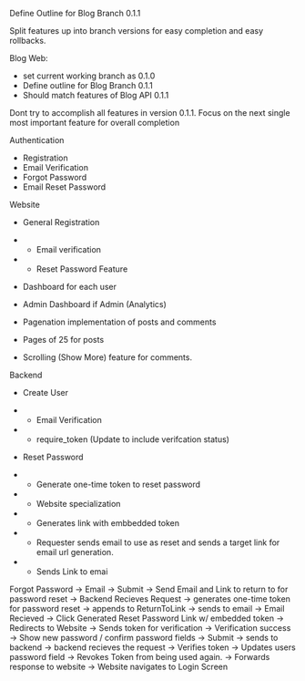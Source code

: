 
Define Outline for Blog Branch 0.1.1

Split features up into branch versions for easy completion and easy rollbacks.


Blog Web:
 * set current working branch as 0.1.0
 * Define outline for Blog Branch 0.1.1
 * Should match features of Blog API 0.1.1


Dont try to accomplish all features in version 0.1.1. 
Focus on the next single most important feature for overall completion

Authentication 
 * Registration
 * Email Verification
 * Forgot Password
 * Email Reset Password






Website

 * General Registration
 * * Email verification
 * * Reset Password Feature

 * Dashboard for each user
 * Admin Dashboard if Admin (Analytics)

 * Pagenation implementation of posts and comments
 * Pages of 25 for posts
 * Scrolling (Show More) feature for comments.


Backend

 * Create User
 * * Email Verification
 * * require_token (Update to include verifcation status)

 * Reset Password
 * * Generate one-time token to reset password
 * * Website specialization
 * * Generates link with embbedded token 
 * * Requester sends email to use as reset and sends a target link for email url generation. 
 * * Sends Link to emai


Forgot Password -> Email -> Submit -> 
Send Email and Link to return to for password reset -> Backend Recieves Request ->
generates one-time token for password reset -> appends to ReturnToLink -> 
sends to email -> Email Recieved -> Click Generated Reset Password Link w/ embedded token ->
Redirects to Website -> Sends token for verification -> Verification success -> 
Show new password / confirm password fields -> Submit -> sends to backend ->
backend recieves the request -> Verifies token -> Updates users password field ->
Revokes Token from being used again. -> Forwards response to website -> 
Website navigates to Login Screen
